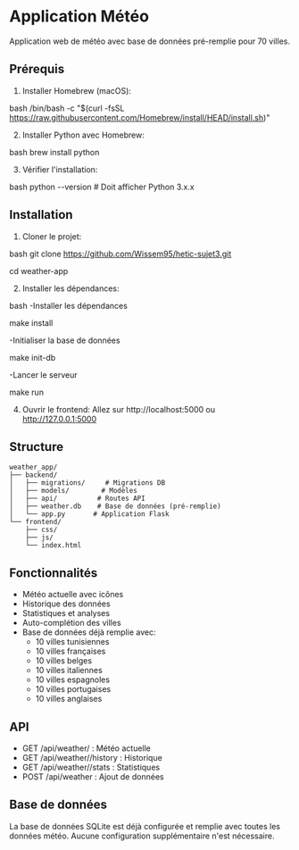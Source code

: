 # Application Météo

Application web de météo avec base de données pré-remplie pour 70 villes.

## Prérequis

1. Installer Homebrew (macOS):

bash
/bin/bash -c "$(curl -fsSL https://raw.githubusercontent.com/Homebrew/install/HEAD/install.sh)"

2. Installer Python avec Homebrew:

bash
brew install python

3. Vérifier l'installation:

bash
python --version  # Doit afficher Python 3.x.x

## Installation

1. Cloner le projet:

bash
git clone https://github.com/Wissem95/hetic-sujet3.git

cd weather-app

2. Installer les dépendances:

bash
-Installer les dépendances

make install

-Initialiser la base de données

make init-db

-Lancer le serveur

make run


4. Ouvrir le frontend:
Allez sur http://localhost:5000 ou http://127.0.0.1:5000

## Structure
```
weather_app/
├── backend/
│   ├── migrations/     # Migrations DB
│   ├── models/        # Modèles
│   ├── api/          # Routes API
│   ├── weather.db    # Base de données (pré-remplie)
│   └── app.py       # Application Flask
└── frontend/
    ├── css/
    ├── js/
    └── index.html
```

## Fonctionnalités
- Météo actuelle avec icônes
- Historique des données
- Statistiques et analyses
- Auto-complétion des villes
- Base de données déjà remplie avec:
  - 10 villes tunisiennes
  - 10 villes françaises
  - 10 villes belges
  - 10 villes italiennes
  - 10 villes espagnoles
  - 10 villes portugaises
  - 10 villes anglaises

## API
- GET /api/weather/<city> : Météo actuelle
- GET /api/weather/<city>/history : Historique
- GET /api/weather/<city>/stats : Statistiques
- POST /api/weather : Ajout de données

## Base de données
La base de données SQLite est déjà configurée et remplie avec toutes les données météo.
Aucune configuration supplémentaire n'est nécessaire.
```
